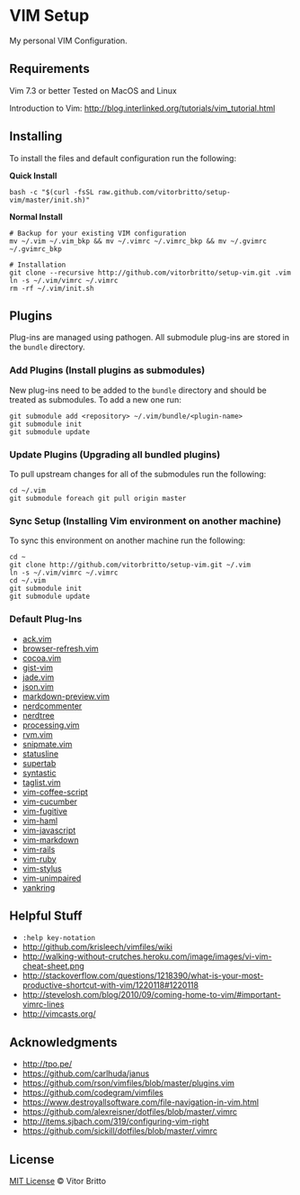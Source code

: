 # VIM Setup

My personal VIM Configuration.


## Requirements

Vim 7.3 or better
Tested on MacOS and Linux

Introduction to Vim: http://blog.interlinked.org/tutorials/vim_tutorial.html


## Installing

To install the files and default configuration run the following:

**Quick Install**

    bash -c "$(curl -fsSL raw.github.com/vitorbritto/setup-vim/master/init.sh)"

**Normal Install**

    # Backup for your existing VIM configuration
    mv ~/.vim ~/.vim_bkp && mv ~/.vimrc ~/.vimrc_bkp && mv ~/.gvimrc ~/.gvimrc_bkp

    # Installation
    git clone --recursive http://github.com/vitorbritto/setup-vim.git .vim
    ln -s ~/.vim/vimrc ~/.vimrc
    rm -rf ~/.vim/init.sh


## Plugins

Plug-ins are managed using pathogen. All submodule plug-ins are stored in the `bundle` directory.

### Add Plugins (Install plugins as submodules)

New plug-ins need to be added to the `bundle` directory and should be treated as submodules. To add a new one run:

    git submodule add <repository> ~/.vim/bundle/<plugin-name>
    git submodule init
    git submodule update

### Update Plugins (Upgrading all bundled plugins)

To pull upstream changes for all of the submodules run the following:

    cd ~/.vim
    git submodule foreach git pull origin master


### Sync Setup (Installing Vim environment on another machine)

To sync this environment on another machine run the following:

    cd ~
    git clone http://github.com/vitorbritto/setup-vim.git ~/.vim
    ln -s ~/.vim/vimrc ~/.vimrc
    cd ~/.vim
    git submodule init
    git submodule update


### Default Plug-Ins

- [ack.vim](https://github.com/mileszs/ack.vim/blob/master/doc/ack.txt)
- [browser-refresh.vim](https://github.com/mkitt/browser-refresh.vim/blob/master/doc/browser-refresh.txt)
- [cocoa.vim](https://github.com/msanders/cocoa.vim/blob/master/doc/cocoa.txt)
- [gist-vim](https://github.com/mattn/gist-vim)
- [jade.vim](https://github.com/vim-scripts/jade.vim)
- [json.vim](https://github.com/vim-scripts/JSON.vim)
- [markdown-preview.vim](https://github.com/mkitt/markdown-preview.vim/blob/master/doc/markdown-preview.txt)
- [nerdcommenter](https://github.com/scrooloose/nerdcommenter/blob/master/doc/NERD_commenter.txt)
- [nerdtree](https://github.com/scrooloose/nerdtree/blob/master/doc/NERD_tree.txt)
- [processing.vim](https://github.com/vim-scripts/Processing)
- [rvm.vim](https://github.com/csexton/rvm.vim)
- [snipmate.vim](https://github.com/msanders/snipmate.vim/blob/master/doc/snipMate.txt)
- [statusline](https://github.com/factorylabs/vimfiles/blob/master/home/.vim/bundle_storage/statusline/doc/statusline.txt)
- [supertab](https://github.com/ervandew/supertab/blob/master/doc/supertab.txt)
- [syntastic](https://github.com/scrooloose/syntastic/blob/master/doc/syntastic.txt)
- [taglist.vim](https://github.com/vim-scripts/taglist.vim/blob/master/doc/taglist.txt)
- [vim-coffee-script](https://github.com/kchmck/vim-coffee-script)
- [vim-cucumber](https://github.com/tpope/vim-cucumber)
- [vim-fugitive](https://github.com/tpope/vim-fugitive/blob/master/doc/fugitive.txt)
- [vim-haml](https://github.com/tpope/vim-haml)
- [vim-javascript](https://github.com/pangloss/vim-javascript)
- [vim-markdown](https://github.com/tpope/vim-markdown)
- [vim-rails](https://github.com/tpope/vim-rails/blob/master/doc/rails.txt)
- [vim-ruby](https://github.com/vim-ruby/vim-ruby/tree/master/doc)
- [vim-stylus](https://github.com/wavded/vim-stylus)
- [vim-unimpaired](https://github.com/tpope/vim-unimpaired/blob/master/doc/unimpaired.txt)
- [yankring](https://github.com/chrismetcalf/vim-yankring/blob/master/doc/yankring.txt)


## Helpful Stuff

- `:help key-notation`
- http://github.com/krisleech/vimfiles/wiki
- http://walking-without-crutches.heroku.com/image/images/vi-vim-cheat-sheet.png
- http://stackoverflow.com/questions/1218390/what-is-your-most-productive-shortcut-with-vim/1220118#1220118
- http://stevelosh.com/blog/2010/09/coming-home-to-vim/#important-vimrc-lines
- http://vimcasts.org/


## Acknowledgments

- http://tpo.pe/
- https://github.com/carlhuda/janus
- https://github.com/rson/vimfiles/blob/master/plugins.vim
- https://github.com/codegram/vimfiles
- https://www.destroyallsoftware.com/file-navigation-in-vim.html
- https://github.com/alexreisner/dotfiles/blob/master/.vimrc
- http://items.sjbach.com/319/configuring-vim-right
- https://github.com/sickill/dotfiles/blob/master/.vimrc


## License

[MIT License](http://vitorbritto.mit-license.org/) © Vitor Britto
